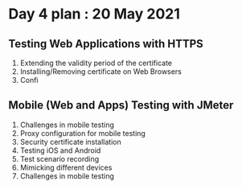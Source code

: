 # Day 4 plan : 20 May 2021

## Testing Web Applications with HTTPS
1. Extending the validity period of the certificate 
2. Installing/Removing certificate on Web Browsers 
3. Confi

## Mobile (Web and Apps) Testing with JMeter 
1. Challenges in mobile testing 
2. Proxy configuration for mobile testing 
3. Security certificate installation 
4. Testing iOS and Android 
5. Test scenario recording 
6. Mimicking different devices 
7. Challenges in mobile testing 




